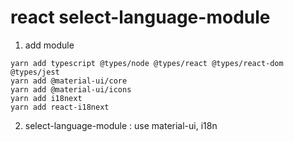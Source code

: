 # react select-language-module

1. add module
```
yarn add typescript @types/node @types/react @types/react-dom @types/jest
yarn add @material-ui/core
yarn add @material-ui/icons
yarn add i18next
yarn add react-i18next
```
2. select-language-module : use material-ui, i18n
